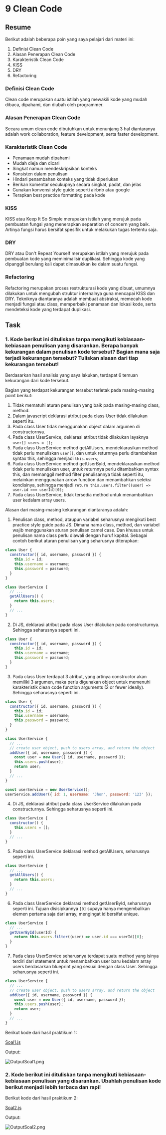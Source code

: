 # 9 Clean Code

## Resume

Berikut adalah beberapa poin yang saya pelajari dari materi ini:
1. Definisi Clean Code
2. Alasan Penerapan Clean Code
3. Karakteristik Clean Code
4. KISS
5. DRY
6. Refactoring

### Definisi Clean Code

Clean code merupakan suatu istilah yang mewakili kode yang mudah dibaca, dipahami, dan diubah oleh programmer.

### Alasan Penerapan Clean Code

Secara umum clean code dibutuhkan untuk menunjang 3 hal diantaranya adalah work collaboration, feature development, serta faster development.

### Karakteristik Clean Code

- Penamaan mudah dipahami
- Mudah dieja dan dicari
- Singkat namun mendeskripsikan konteks
- Konsisten dalam penulisan
- Hindari penambahan konteks yang tidak diperlukan
- Berikan komentar secukupnya secara singkat, padat, dan jelas
- Gunakan konvensi style guide seperti airbnb atau google
- Terapkan best practice formatting pada kode

### KISS

KISS atau Keep It So Simple merupakan istilah yang merujuk pada pembuatan fungsi yang menerapkan separation of concern yang baik. Artinya fungsi harus bersifat spesifik untuk melakukan tugas tertentu saja.

### DRY

DRY atau Don't Repeat Yourself merupakan istilah yang merujuk pada pembuatan kode yang meminimalisir duplikasi. Sehingga kode yang dipanggil berulang kali dapat dimasukkan ke dalam suatu fungsi.

### Refactoring

Refactoring merupakan proses restrukturasi kode yang dibuat, umumnya dilakukan untuk mengubah struktur internalnya guna mencapai KISS dan DRY. Tekniknya diantaranya adalah membuat abstraksi, memecah kode menjadi fungsi atau class, memperbaiki penamaan dan lokasi kode, serta mendeteksi kode yang terdapat duplikasi.

## Task

### 1. Kode berikut ini dituliskan tanpa mengikuti kebiasaan-kebiasaan penulisan yang disarankan. Berapa banyak kekurangan dalam penulisan kode tersebut? Bagian mana saja terjadi kekurangan tersebut? Tuliskan alasan dari tiap kekurangan tersebut!

Berdasarkan hasil analisis yang saya lakukan, terdapat 6 temuan kekurangan dari kode tersebut.

Bagian yang terdapat kekurangan tersebut terletak pada masing-masing point berikut:
1. Tidak mematuhi aturan penulisan yang baik pada masing-masing class, method.
2. Dalam javascript deklarasi atribut pada class User tidak dilakukan seperti itu.
3. Pada class User tidak menggunakan object dalam argumen di constructornya.
4. Pada class UserService, deklarasi atribut tidak dilakukan layaknya `user[] users = [];`
5. Pada class UserService method getAllUsers, mendeklarasikan method tidak perlu menuliskan `user[]`, dan untuk returnnya perlu ditambahkan syntax this, sehingga menjadi `this.users`;
6. Pada class UserService method getUserById, mendeklarasikan method tidak perlu menuliskan user, untuk returnnya perlu ditambahkan syntax this, dan memanggil method filter penulisannya tidak seperti itu, melainkan menggunakan arrow function dan menambahkan seleksi kondisinya, sehingga menjadi `return this.users.filter((user) => user.id === userId)[0];`
7. Pada class UserService, tidak tersedia method untuk menambahkan user kedalam array users.

Alasan dari masing-masing kekurangan diantaranya adalah:
1. Penulisan class, method, ataupun variabel seharusnya mengikuti best practice style guide pada JS. Dimana nama class, method, dan variabel wajib menggunakan aturan penulisan camel case. Dan khusus untuk penulisan nama class perlu diawali dengan huruf kapital. Sebagai contoh berikut aturan penulisan yang seharusnya diterapkan:
```javascript
class User {
  constructor({ id, username, password }) {
    this.id = id;
    this.username = username;
    this.password = password;
  }
}

class UserService {
  // ...
  getAllUsers() {
    return this.users;
  }
  // ...
}
```
2. Di JS, deklarasi atribut pada class User dilakukan pada constructurnya. Sehingga seharusnya seperti ini.
```javascript
class User {
  constructor({ id, username, password }) {
    this.id = id;
    this.username = username;
    this.password = password;
  }
}
```
3. Pada class User terdapat 3 atribut, yang artinya constructor akan memiliki 3 argumen, maka perlu digunakan object untuk memenuhi karakteristik clean code function arguments (2 or fewer ideally). Sehingga seharusnya seperti ini.
```javascript
class User {
  constructor({ id, username, password }) {
    this.id = id;
    this.username = username;
    this.password = password;
  }
}

class UserService {
  // ...
  // create user object, push to users array, and return the object
  addUser({ id, username, password }) {
    const user = new User({ id, username, password });
    this.users.push(user);
    return user;
  }
  // ...
}

const userService = new UserService();
userService.addUser({ id: 1, username: 'Jhon', password: '123' });
```
4. Di JS, deklarasi atribut pada class UserService dilakukan pada constructurnya. Sehingga seharusnya seperti ini.
```javascript
class UserService {
  constructor() {
    this.users = [];
  }
  // ...
}
```
5. Pada class UserService deklarasi method getAllUsers, seharusnya seperti ini.
```javascript
class UserService {
  // ...
  getAllUsers() {
    return this.users;
  }
  // ...
}
```
6. Pada class UserService deklarasi method getUserById, seharusnya seperti ini. Tujuan disisipkannya `[0]` supaya hanya mengembalikan elemen pertama saja dari array, mengingat id bersifat unique.
```javascript
class UserService {
  // ...
  getUserById(userId) {
    return this.users.filter((user) => user.id === userId)[0];
  }
}
```
7. Pada class UserService seharusnya terdapat suatu method yang isinya terdiri dari statement untuk menambahkan user baru kedalam array users berdasarkan blueprint yang sesuai dengan class User. Sehingga seharusnya seperti ini.
```javascript
class UserService {
  // ...
  // create user object, push to users array, and return the object
  addUser({ id, username, password }) {
    const user = new User({ id, username, password });
    this.users.push(user);
    return user;
  }
  // ...
}
```

Berikut kode dari hasil praktikum 1:

[Soal1.js](./praktikum/Soal1.js)

Output:

![OutputSoal1.png](./screenshots/OutputSoal1.png)

### 2. Kode berikut ini dituliskan tanpa mengikuti kebiasaan-kebiasaan penulisan yang disarankan. Ubahlah penulisan kode berikut menjadi lebih terbaca dan rapi!

Berikut kode dari hasil praktikum 2:

[Soal2.js](./praktikum/Soal2.js)

Output:

![OutputSoal2.png](./screenshots/OutputSoal2.png)
